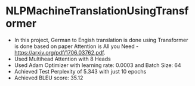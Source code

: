# NLPMachineTranslationUsingTransformer

- In this project, German to Engish translation is done using Transformer is done based on 
paper Attention is All you Need - https://arxiv.org/pdf/1706.03762.pdf.
- Used Multihead Attention with 8 Heads
- Used Adam Optimizer with learning rate: 0.0003 and Batch Size: 64 
- Achieved  Test Perplexity of 5.343 with just 10 epochs
- Achieved BLEU score: 35.12



